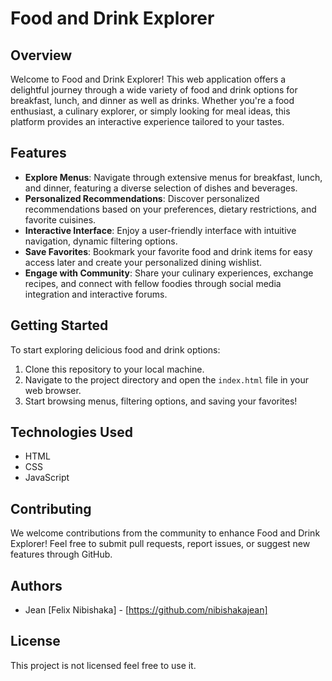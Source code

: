# Food and Drink Explorer

## Overview

Welcome to Food and Drink Explorer! This web application offers a delightful
journey through a wide variety of food and drink options for breakfast, lunch,
and dinner as well as drinks. Whether you're a food enthusiast, a culinary
explorer, or simply looking for meal ideas, this platform provides an
interactive experience tailored to your tastes.

## Features

- **Explore Menus**: Navigate through extensive menus for breakfast, lunch, and
  dinner, featuring a diverse selection of dishes and beverages.
- **Personalized Recommendations**: Discover personalized recommendations based
  on your preferences, dietary restrictions, and favorite cuisines.
- **Interactive Interface**: Enjoy a user-friendly interface with intuitive
  navigation, dynamic filtering options.
- **Save Favorites**: Bookmark your favorite food and drink items for easy
  access later and create your personalized dining wishlist.
- **Engage with Community**: Share your culinary experiences, exchange recipes,
  and connect with fellow foodies through social media integration and
  interactive forums.

## Getting Started

To start exploring delicious food and drink options:

1. Clone this repository to your local machine.
2. Navigate to the project directory and open the `index.html` file in your web
   browser.
3. Start browsing menus, filtering options, and saving your favorites!

## Technologies Used

- HTML
- CSS
- JavaScript

## Contributing

We welcome contributions from the community to enhance Food and Drink Explorer!
Feel free to submit pull requests, report issues, or suggest new features
through GitHub.

## Authors

- Jean [Felix Nibishaka] - [https://github.com/nibishakajean]

## License

This project is not licensed feel free to use it.

